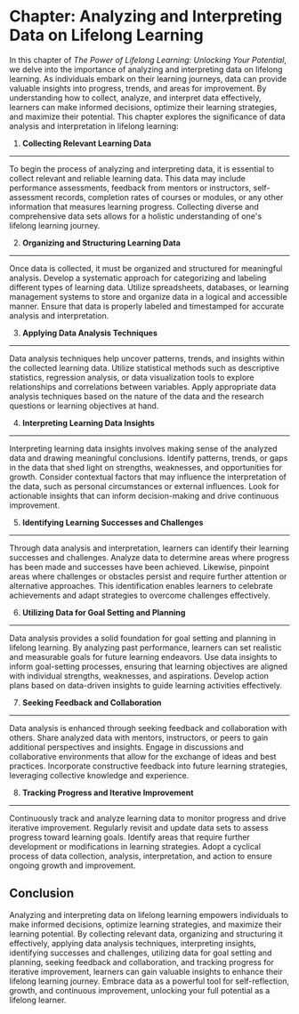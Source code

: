 Chapter: Analyzing and Interpreting Data on Lifelong Learning
=============================================================

In this chapter of *The Power of Lifelong Learning: Unlocking Your Potential*, we delve into the importance of analyzing and interpreting data on lifelong learning. As individuals embark on their learning journeys, data can provide valuable insights into progress, trends, and areas for improvement. By understanding how to collect, analyze, and interpret data effectively, learners can make informed decisions, optimize their learning strategies, and maximize their potential. This chapter explores the significance of data analysis and interpretation in lifelong learning:

1. **Collecting Relevant Learning Data**
----------------------------------------

To begin the process of analyzing and interpreting data, it is essential to collect relevant and reliable learning data. This data may include performance assessments, feedback from mentors or instructors, self-assessment records, completion rates of courses or modules, or any other information that measures learning progress. Collecting diverse and comprehensive data sets allows for a holistic understanding of one's lifelong learning journey.

2. **Organizing and Structuring Learning Data**
-----------------------------------------------

Once data is collected, it must be organized and structured for meaningful analysis. Develop a systematic approach for categorizing and labeling different types of learning data. Utilize spreadsheets, databases, or learning management systems to store and organize data in a logical and accessible manner. Ensure that data is properly labeled and timestamped for accurate analysis and interpretation.

3. **Applying Data Analysis Techniques**
----------------------------------------

Data analysis techniques help uncover patterns, trends, and insights within the collected learning data. Utilize statistical methods such as descriptive statistics, regression analysis, or data visualization tools to explore relationships and correlations between variables. Apply appropriate data analysis techniques based on the nature of the data and the research questions or learning objectives at hand.

4. **Interpreting Learning Data Insights**
------------------------------------------

Interpreting learning data insights involves making sense of the analyzed data and drawing meaningful conclusions. Identify patterns, trends, or gaps in the data that shed light on strengths, weaknesses, and opportunities for growth. Consider contextual factors that may influence the interpretation of the data, such as personal circumstances or external influences. Look for actionable insights that can inform decision-making and drive continuous improvement.

5. **Identifying Learning Successes and Challenges**
----------------------------------------------------

Through data analysis and interpretation, learners can identify their learning successes and challenges. Analyze data to determine areas where progress has been made and successes have been achieved. Likewise, pinpoint areas where challenges or obstacles persist and require further attention or alternative approaches. This identification enables learners to celebrate achievements and adapt strategies to overcome challenges effectively.

6. **Utilizing Data for Goal Setting and Planning**
---------------------------------------------------

Data analysis provides a solid foundation for goal setting and planning in lifelong learning. By analyzing past performance, learners can set realistic and measurable goals for future learning endeavors. Use data insights to inform goal-setting processes, ensuring that learning objectives are aligned with individual strengths, weaknesses, and aspirations. Develop action plans based on data-driven insights to guide learning activities effectively.

7. **Seeking Feedback and Collaboration**
-----------------------------------------

Data analysis is enhanced through seeking feedback and collaboration with others. Share analyzed data with mentors, instructors, or peers to gain additional perspectives and insights. Engage in discussions and collaborative environments that allow for the exchange of ideas and best practices. Incorporate constructive feedback into future learning strategies, leveraging collective knowledge and experience.

8. **Tracking Progress and Iterative Improvement**
--------------------------------------------------

Continuously track and analyze learning data to monitor progress and drive iterative improvement. Regularly revisit and update data sets to assess progress toward learning goals. Identify areas that require further development or modifications in learning strategies. Adopt a cyclical process of data collection, analysis, interpretation, and action to ensure ongoing growth and improvement.

Conclusion
----------

Analyzing and interpreting data on lifelong learning empowers individuals to make informed decisions, optimize learning strategies, and maximize their learning potential. By collecting relevant data, organizing and structuring it effectively, applying data analysis techniques, interpreting insights, identifying successes and challenges, utilizing data for goal setting and planning, seeking feedback and collaboration, and tracking progress for iterative improvement, learners can gain valuable insights to enhance their lifelong learning journey. Embrace data as a powerful tool for self-reflection, growth, and continuous improvement, unlocking your full potential as a lifelong learner.
